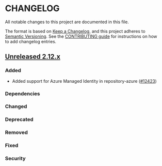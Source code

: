 # CHANGELOG
All notable changes to this project are documented in this file.

The format is based on [Keep a Changelog](https://keepachangelog.com/en/1.0.0/), and this project adheres to [Semantic Versioning](https://semver.org/spec/v2.0.0.html). See the [CONTRIBUTING guide](./CONTRIBUTING.md#Changelog) for instructions on how to add changelog entries.

## [Unreleased 2.12.x]
### Added
- Added support for Azure Managed Identity in repository-azure ([#12423](https://github.com/opensearch-project/OpenSearch/issues/12423))
### Dependencies

### Changed

### Deprecated

### Removed

### Fixed

### Security

[Unreleased 2.12.x]: https://github.com/opensearch-project/OpenSearch/compare/a9c03c2...2.12
